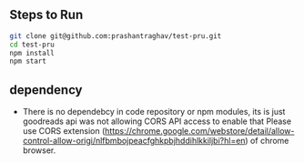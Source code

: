 ## Steps to Run
```bash 
git clone git@github.com:prashantraghav/test-pru.git
cd test-pru
npm install
npm start
```

## dependency
- There is no dependebcy in code repository or npm modules, its is just goodreads api was not allowing CORS API access to enable that Please use CORS extension (https://chrome.google.com/webstore/detail/allow-control-allow-origi/nlfbmbojpeacfghkpbjhddihlkkiljbi?hl=en) of chrome browser.
